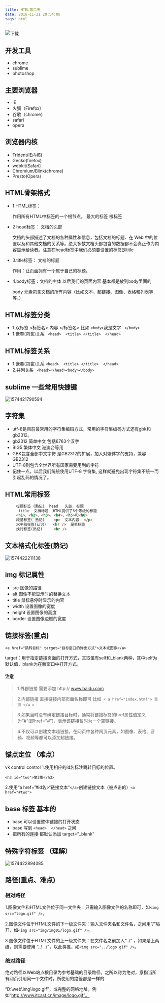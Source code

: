 ```yaml
---
title: HTML第二天
date: 2018-11-21 20:54:00
tags: html
---
```


![下载](../image/下载.jpg)


## 开发工具

- chrome
- sublime
- photoshop

## 主要浏览器

- IE 
- 火狐（Firefox）
- 谷歌（chrome）
- safari
- opera

## 浏览器内核

- Trident(IE内核)
- Gecko(firefox) 
- webkit(Safari)
- Chromium/Blink(chrome)
- Presto(Opera)

## HTML骨架格式

- 1 HTML标签：

  作用所有HTML中标签的一个根节点。 最大的标签   根标签

- 2 head标签： 文档的头部

  文档的头部描述了文档的各种属性和信息，包括文档的标题、在 Web 中的位置以及和其他文档的关系等。绝大多数文档头部包含的数据都不会真正作为内容显示给读者。注意在head标签中我们必须要设置的标签是title

- 3.title标签： 文档的标题

  作用：让页面拥有一个属于自己的标题。

- 4.body标签：文档的主体  以后我们的页面内容 基本都是放到body里面的

  body 元素包含文档的所有内容（比如文本、超链接、图像、表格和列表等等。）

## HTML标签分类

- 1.双标签  <标签名> 内容 </标签名>  比如 ``<body>``我是文字 `` </body>``
- 1.嵌套(包含)关系 `` <head>  <title> </title>  </head>``

## HTML标签关系

- 1.嵌套(包含)关系  ``<head>  <title> </title>  </head>``
- 2.并列关系 `` <head></head><body></body>``

## sublime 一些常用快捷键

![1574421790594](../image/1574421790594.png)

## 字符集

- utf-8是目前最常用的字符集编码方式，常用的字符集编码方式还有gbk和gb2312。
-  gb2312 简单中文  包括6763个汉字
- BIG5   繁体中文 港澳台等用
- GBK包含全部中文字符    是GB2312的扩展，加入对繁体字的支持，兼容GB2312
- UTF-8则包含全世界所有国家需要用到的字符
- 记住一点，以后我们统统使用UTF-8 字符集, 这样就避免出现字符集不统一而引起乱码的情况了。

## HTML常用标签

```html
 	 标题标签 (熟记)  head   头部. 标题     
      title  文档标题  HTML提供了6个等级的标题
     <h1>、<h2>、<h3>、<h4>、<h5>和<h6>
	 段落标签( 熟记)    <p>  文本内容  </p>
     水平线标签(认识)   <hr />  是单标签
     换行标签(熟记)     <br />
```

## 文本格式化标签(熟记)

![1574422211138](../image/1574422211138.png)

## img 标记属性

- src  图像的路径 
- alt  图像不能显示时的替换文本
- title  鼠标悬停时显示的内容
- width  设置图像的宽度
- height  设置图像的高度
- border  设置图像边框的宽度

## 链接标签(重点)

`<a href="跳转目标" target="目标窗口的弹出方式">文本或图像</a>`

target：用于指定链接页面的打开方式，其取值有self和_blank两种，其中self为默认值，blank为在新窗口中打开方式。

#### 注意 

> 1.外部链接 需要添加 http:// www.baidu.com

> 2.内部链接 直接链接内部页面名称即可 比如`` < a href="index.html"> 首页 </a >``

> 3.如果当时没有确定链接目标时，通常将链接标签的href属性值定义为“#”(即href="#")，表示该链接暂时为一个空链接。

> 4.不仅可以创建文本超链接，在网页中各种网页元素，如图像、表格、音频、视频等都可以添加超链接。

## 锚点定位 （难点）
vk control control
1.使用相应的id名标注跳转目标的位置。

  ``<h3 id="two">第2集</h3> ``

2.使用“a href=”#id名>“链接文本"``</a>``创建链接文本（被点击的）``<a href="#two"> ``  

## base 标签   基本的

- base 可以设置整体链接的打开状态 
- base 写到  ``<head>  </head>``  之间
- 把所有的连接 都默认添加 target="_blank"

## 特殊字符标签 （理解）

![1574422894085](../image/1574422894085.png)

## 路径(重点、难点)

### 相对路径

1.图像文件和HTML文件位于同一文件夹：只需输入图像文件的名称即可，如``<img src="logo.gif" />``。

2.图像文件位于HTML文件的下一级文件夹：输入文件夹名和文件名，之间用“/”隔开，如``<img src="img/img01/logo.gif" />``。

3.图像文件位于HTML文件的上一级文件夹：在文件名之前加入“../” ，如果是上两级，则需要使用 “../ ../”，以此类推，如``<img src="../logo.gif" />``。



### 绝对路径

绝对路径以Web站点根目录为参考基础的目录路径。之所以称为绝对，意指当所有网页引用同一个文件时，所使用的路径都是一样的

“D:\web\img\logo.gif”，或完整的网络地址，例如“http://www.itcast.cn/image/logo.gif”。